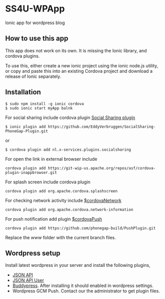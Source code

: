 SS4U-WPApp
==========

Ionic app for wordpress blog

How to use this app
-------------------

This app does not work on its own. It is missing the Ionic library, and cordova plugins.

To use this, either create a new ionic project using the ionic node.js utility, or copy and paste this into an existing Cordova project and download a release of Ionic separately.

Installation
-----------

```
$ sudo npm install -g ionic cordova
$ sudo ionic start myApp balnk
```
For social sharing include cordova plugin [Social Sharing plugin](https://github.com/EddyVerbruggen/SocialSharing-PhoneGap-Plugin)

```
$ ionic plugin add https://github.com/EddyVerbruggen/SocialSharing-PhoneGap-Plugin.git
```
or
```
$ cordova plugin add nl.x-services.plugins.socialsharing
```

For open the link in external browser include

```
cordova plugin add https://git-wip-us.apache.org/repos/asf/cordova-plugin-inappbrowser.git
```

For splash screen include cordova plugin

```
cordova plugin add org.apache.cordova.splashscreen
```

For checking network activity include [$cordovaNetwork](http://ngcordova.com/docs/plugins/network/)
```
cordova plugin add org.apache.cordova.network-information
```

For push notification add plugin [$cordovaPush](http://ngcordova.com/docs/plugins/pushNotifications/)
```
cordova plugin add https://github.com/phonegap-build/PushPlugin.git
```

Replace the _www_ folder with the current branch files.

Wordpress setup
---------------

Install latest wordpress in your server and install the following plugins,
* [JSON API](https://wordpress.org/plugins/json-api/)
* [JSON API User](https://wordpress.org/plugins/json-api-user/)
* [Buddypress](https://wordpress.org/plugins/buddypress/). After installing it should enabled in wordpress settings.
* Wordpress GCM Push. Contact our the administrator to get plugin files.

